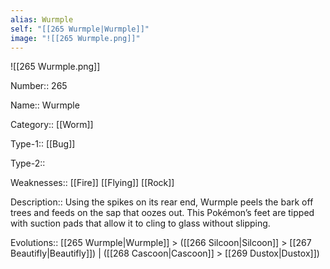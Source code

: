 ```yaml
---
alias: Wurmple
self: "[[265 Wurmple|Wurmple]]"
image: "![[265 Wurmple.png]]"
---
```


![[265 Wurmple.png]]


Number:: 265

Name:: Wurmple

Category:: [[Worm]]

Type-1:: [[Bug]]

Type-2:: 

Weaknesses:: [[Fire]] [[Flying]] [[Rock]]

Description:: Using the spikes on its rear end, Wurmple peels the bark off trees and feeds on the sap that oozes out. This Pokémon’s feet are tipped with suction pads that allow it to cling to glass without slipping.

Evolutions:: [[265 Wurmple|Wurmple]] > ([[266 Silcoon|Silcoon]] > [[267 Beautifly|Beautifly]]) | ([[268 Cascoon|Cascoon]] > [[269 Dustox|Dustox]])